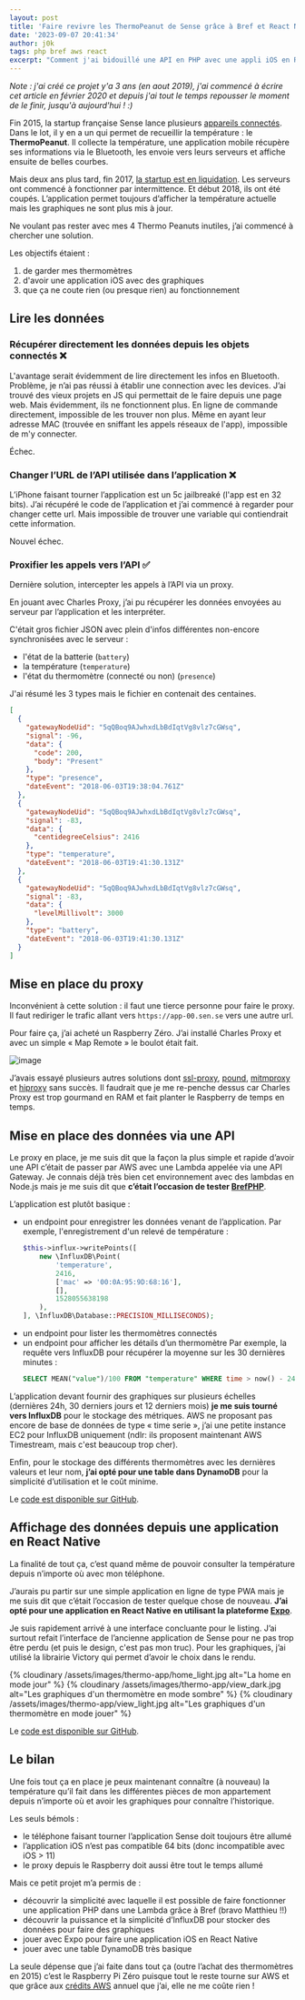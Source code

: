```yaml
---
layout: post
title: 'Faire revivre les ThermoPeanut de Sense grâce à Bref et React Native'
date: '2023-09-07 20:41:34'
author: j0k
tags: php bref aws react
excerpt: "Comment j'ai bidouillé une API en PHP avec une appli iOS en React Native pour ne pas jeter mes thermomètres connectés suite à la fermeture des serveurs de la boite qui les fournissait. Je me suis bien amusé alors je vous partage tout ça !"
---
```

_Note : j'ai créé ce projet y'a 3 ans (en aout 2019), j'ai commencé à écrire cet article en février 2020 et depuis j'ai tout le temps repousser le moment de le finir, jusqu'à aujourd'hui ! :)_

Fin 2015, la startup française Sense lance plusieurs [appareils connectés](https://www.iphon.fr/post/capteurs-peanut-autonomes-sense-841214). Dans le lot, il y en a un qui permet de recueillir la température : le **ThermoPeanut**. Il collecte la température, une application mobile récupère ses informations via le Bluetooth, les envoie vers leurs serveurs et affiche ensuite de belles courbes.

Mais deux ans plus tard, fin 2017, [la startup est en liquidation](https://www.mac4ever.com/actu/129742_sen-se-la-fin-des-peanuts). Les serveurs ont commencé à fonctionner par intermittence. Et début 2018, ils ont été coupés. L’application permet toujours d’afficher la température actuelle mais les graphiques ne sont plus mis à jour.

Ne voulant pas rester avec mes 4 Thermo Peanuts inutiles, j’ai commencé à chercher une solution.

Les objectifs étaient :

1. de garder mes thermomètres
2. d'avoir une application iOS avec des graphiques
3. que ça ne coute rien (ou presque rien) au fonctionnement

## Lire les données

### Récupérer directement les données depuis les objets connectés ❌
L'avantage serait évidemment de lire directement les infos en Bluetooth. Problème, je n’ai pas réussi à établir une connection avec les devices.
J’ai trouvé des vieux projets en JS qui permettait de le faire depuis une page web. Mais évidemment, ils ne fonctionnent plus.
En ligne de commande directement, impossible de les trouver non plus. Même en ayant leur adresse MAC (trouvée en sniffant les appels réseaux de l'app), impossible de m'y connecter.

Échec.

### Changer l’URL de l’API utilisée dans l’application ❌
L’iPhone faisant tourner l’application est un 5c jailbreaké (l'app est en 32 bits). J’ai récupéré le code de l’application et j’ai commencé à regarder pour changer cette url. Mais impossible de trouver une variable qui contiendrait cette information.

Nouvel échec.

### Proxifier les appels vers l’API ✅
Dernière solution, intercepter les appels à l’API via un proxy.

En jouant avec Charles Proxy, j’ai pu récupérer les données envoyées au serveur par l’application et les interpréter.

C'était gros fichier JSON avec plein d'infos différentes non-encore synchronisées avec le serveur :

- l'état de la batterie (`battery`)
- la température (`temperature`)
- l'état du thermomètre (connecté ou non) (`presence`)

J'ai résumé les 3 types mais le fichier en contenait des centaines.

```json
[
  {
    "gatewayNodeUid": "5qQBoq9AJwhxdLbBdIqtVg8vlz7cGWsq",
    "signal": -96,
    "data": {
      "code": 200,
      "body": "Present"
    },
    "type": "presence",
    "dateEvent": "2018-06-03T19:38:04.761Z"
  },
  {
    "gatewayNodeUid": "5qQBoq9AJwhxdLbBdIqtVg8vlz7cGWsq",
    "signal": -83,
    "data": {
      "centidegreeCelsius": 2416
    },
    "type": "temperature",
    "dateEvent": "2018-06-03T19:41:30.131Z"
  },
  {
    "gatewayNodeUid": "5qQBoq9AJwhxdLbBdIqtVg8vlz7cGWsq",
    "signal": -83,
    "data": {
      "levelMillivolt": 3000
    },
    "type": "battery",
    "dateEvent": "2018-06-03T19:41:30.131Z"
  }
]
```

## Mise en place du proxy
Inconvénient à cette solution : il faut une tierce personne pour faire le proxy. Il faut rediriger le trafic allant vers `https://app-00.sen.se` vers une autre url.

Pour faire ça, j’ai acheté un Raspberry Zéro. J’ai installé Charles Proxy et avec un simple « Map Remote » le boulot était fait.

![image](https://user-images.githubusercontent.com/62333/64076153-79755d80-ccc1-11e9-9772-bfd61f2e0e45.png)

J’avais essayé plusieurs autres solutions dont [ssl-proxy](https://github.com/suyashkumar/ssl-proxy), [pound](https://www.apsis.ch/pound.html), [mitmproxy](https://mitmproxy.org/) et [hiproxy](http://hiproxy.org/) sans succès. Il faudrait que je me re-penche dessus car Charles Proxy est trop gourmand en RAM et fait planter le Raspberry de temps en temps.

## Mise en place des données via une API
Le proxy en place, je me suis dit que la façon la plus simple et rapide d’avoir une API c’était de passer par AWS avec une Lambda appelée via une API Gateway. Je connais déjà très bien cet environnement avec des lambdas en Node.js mais je me suis dit que **c’était l’occasion de tester [BrefPHP](https://bref.sh/)**.

L’application est plutôt basique :
- un endpoint pour enregistrer les données venant de l’application.
    Par exemple, l'enregistrement d'un relevé de température :
    ```php
    $this->influx->writePoints([
        new \InfluxDB\Point(
            'temperature',
            2416,
            ['mac' => '00:0A:95:9D:68:16'],
            [],
            1528055638198
        ),
    ], \InfluxDB\Database::PRECISION_MILLISECONDS);
    ```
- un endpoint pour lister les thermomètres connectés
- un endpoint pour afficher les détails d’un thermomètre
    Par exemple, la requête vers InfluxDB pour récupérer la moyenne sur les 30 dernières minutes :
    ```sql
    SELECT MEAN("value")/100 FROM "temperature" WHERE time > now() - 24h AND "mac"='00:0A:95:9D:68:16' GROUP BY time(30m)
    ```

L’application devant fournir des graphiques sur plusieurs échelles (dernières 24h, 30 derniers jours et 12 derniers mois) **je me suis tourné vers InfluxDB** pour le stockage des métriques. AWS ne proposant pas encore de base de données de type « time serie », j’ai une petite instance EC2 pour InfluxDB uniquement (ndlr: ils proposent maintenant AWS Timestream, mais c'est beaucoup trop cher).

Enfin, pour le stockage des différents thermomètres avec les dernières valeurs et leur nom, **j’ai opté pour une table dans DynamoDB** pour la simplicité d’utilisation et le coût minime.

Le [code est disponible sur GitHub](https://github.com/j0k3r/thermo-proxy-aws).

## Affichage des données depuis une application en React Native
La finalité de tout ça, c’est quand même de pouvoir consulter la température depuis n’importe où avec mon téléphone.

J’aurais pu partir sur une simple application en ligne de type PWA mais je me suis dit que c’était l’occasion de tester quelque chose de nouveau. **J’ai opté pour une application en React Native en utilisant la plateforme [Expo](https://expo.dev/)**.

Je suis rapidement arrivé à une interface concluante pour le listing. J’ai surtout refait l’interface de l’ancienne application de Sense pour ne pas trop être perdu (et puis le design, c'est pas mon truc).
Pour les graphiques, j’ai utilisé la librairie Victory qui permet d’avoir le choix dans le rendu.

{% cloudinary /assets/images/thermo-app/home_light.jpg alt="La home en mode jour" %}
{% cloudinary /assets/images/thermo-app/view_dark.jpg alt="Les graphiques d'un thermomètre en mode sombre" %}
{% cloudinary /assets/images/thermo-app/view_light.jpg alt="Les graphiques d'un thermomètre en mode jouer" %}

Le [code est disponible sur GitHub](https://github.com/j0k3r/thermo-app).

## Le bilan
Une fois tout ça en place je peux maintenant connaître (à nouveau) la température qu’il fait dans les différentes pièces de mon appartement depuis n’importe où et avoir les graphiques pour connaître l’historique.

Les seuls bémols :
- le téléphone faisant tourner l’application Sense doit toujours être allumé
- l’application iOS n’est pas compatible 64 bits (donc incompatible avec iOS > 11)
- le proxy depuis le Raspberry doit aussi être tout le temps allumé

Mais ce petit projet m’a permis de :
- découvrir la simplicité avec laquelle il est possible de faire fonctionner une application PHP dans une Lambda grâce à Bref (bravo Matthieu !!)
- découvrir la puissance et la simplicité d’InfluxDB pour stocker des données pour faire des graphiques
- jouer avec Expo pour faire une application iOS en React Native
- jouer avec une table DynamoDB très basique

La seule dépense que j’ai faite dans tout ça (outre l’achat des thermomètres en 2015) c’est le Raspberry Pi Zéro puisque tout le reste tourne sur AWS et que grâce aux [crédits AWS](https://www.j0k3r.net/recevoir-1200-dollars-credit-aws) annuel que j’ai, elle ne me coûte rien !
